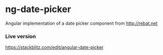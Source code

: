 # ng-date-picker
Angular implementation of a date picker component from http://rebat.net

### Live version
https://stackblitz.com/edit/angular-date-picker
